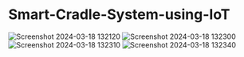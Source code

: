 # Smart-Cradle-System-using-IoT
![Screenshot 2024-03-18 132120](https://github.com/anoosha16/Smart-Cradle-System-using-IoT/assets/139038356/fe38a918-cf74-407a-9178-5d2b98ba1aa4)
![Screenshot 2024-03-18 132300](https://github.com/anoosha16/Smart-Cradle-System-using-IoT/assets/139038356/6c83f0af-7d9e-47f9-8981-862402672ba2)
![Screenshot 2024-03-18 132310](https://github.com/anoosha16/Smart-Cradle-System-using-IoT/assets/139038356/1bff96b9-c10f-4862-bb0e-31a28df85b67)
![Screenshot 2024-03-18 132340](https://github.com/anoosha16/Smart-Cradle-System-using-IoT/assets/139038356/c2a936f2-323b-41eb-8f41-baf12ab9d5af)
